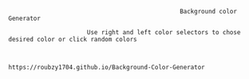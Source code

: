                                                     Background color Generator
                                                    
                          Use right and left color selectors to chose desired color or click random colors


                                      https://roubzy1704.github.io/Background-Color-Generator

